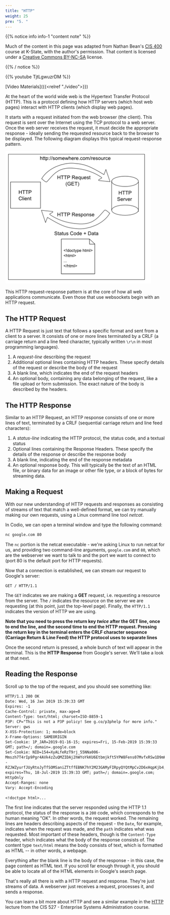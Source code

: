 ```yaml
---
title: "HTTP"
weight: 25
pre: "5. "
---
```


{{% notice info info-1 "content note" %}}

Much of the content in this page was adapted from Nathan Bean's [CIS 400](https://textbooks.cs.ksu.edu/cis400/3-web-development/01-core-web-technologies/06-http/) course at K-State, with the author's permission. That content is licensed under a [Creative Commons BY-NC-SA](https://creativecommons.org/licenses/by-nc-sa/4.0/) license.

{{% / notice %}}

{{% youtube TjtLgwuzrDM %}}

[Video Materials]({{<relref "./video">}})

At the heart of the world wide web is the Hypertext Transfer Protocol (HTTP).  This is a protocol defining how HTTP servers (which host web pages) interact with HTTP clients (which display web pages).   

It starts with a request initiated from the web browser (the client).  This request is sent over the Internet using the TCP protocol to a web server.  Once the web server receives the request, it must decide the appropriate response - ideally sending the requested resource back to the browser to be displayed.  The following diagram displays this typical request-response pattern.

![HTTP's request-response pattern](/images/16/request-response-pattern.png)

This HTTP request-response pattern is at the core of how all web applications communicate.  Even those that use websockets begin with an HTTP request.

## The HTTP Request

A HTTP Request is just text that follows a specific format and sent from a client to a server.  It consists of one or more lines terminated by a CRLF (a carriage return and a line feed character, typically written `\r\n` in most programming languages).

1. A _request-line_ describing the request
2. Additional optional lines containing HTTP headers.  These specify details of the request or describe the body of the request
3. A blank line, which indicates the end of the request headers
4. An optional body, containing any data belonging of the request, like a file upload or form submission.  The exact nature of the body is described by the headers.

## The HTTP Response

Similar to an HTTP Request, an HTTP response consists of one or more lines of text, terminated by a CRLF (sequential carriage return and line feed characters):

1. A _status-line_ indicating the HTTP protocol, the status code, and a textual status
2. Optional lines containing the Response Headers.  These specify the details of the response or describe the response body
3. A blank line, indicating the end of the response metadata
4. An optional response body.  This will typically be the text of an HTML file, or binary data for an image or other file type, or a block of bytes for streaming data.

## Making a Request

With our new understanding of HTTP requests and responses as consisting of streams of text that match a well-defined format, we can try manually making our own requests, using a Linux command line tool _netcat_.

In Codio, we can open a terminal window and type the following command:

```bash
nc google.com 80
```

The `nc` portion is the netcat executable - we're asking Linux to run netcat for us, and providing two command-line arguments, `google.com` and `80`, which are the webserver we want to talk to and the port we want to connect to (port 80 is the default port for HTTP requests).

Now that a connection is established, we can stream our request to Google's server:

```
GET / HTTP/1.1
```

The `GET` indicates we are making a **GET** request, i.e. requesting a resource from the server. The `/` indicates the resource on the server we are requesting (at this point, just the top-level page).  Finally, the `HTTP/1.1` indicates the version of HTTP we are using.  

**Note that you need to press the return key _twice_ after the GET line, once to end the line, and the second time to end the HTTP request.  Pressing the return key in the terminal enters the CRLF character sequence (Carriage Return & Line Feed) the HTTP protocol uses to separate lines**

Once the second return is pressed, a whole bunch of text will appear in the terminal.  This is the **HTTP Response** from Google's server.  We'll take a look at that next.

## Reading the Response

Scroll up to the top of the request, and you should see something like:

```http
HTTP/1.1 200 OK
Date: Wed, 16 Jan 2019 15:39:33 GMT
Expires: -1
Cache-Control: private, max-age=0
Content-Type: text/html; charset=ISO-8859-1
P3P: CP="This is not a P3P policy! See g.co/p3phelp for more info."
Server: gws
X-XSS-Protection: 1; mode=block
X-Frame-Options: SAMEORIGIN
Set-Cookie: 1P_JAR=2019-01-16-15; expires=Fri, 15-Feb-2019 15:39:33 GMT; path=/; domain=.google.com
Set-Cookie: NID=154=XyALfeRzT9rj_55NNa006-Mmszh7T4rIp9Pgr4AVk4zZuQMZIDAj2hWYoYkKU6Etbmjkft5YPW8Fens07MvfxRSw1D9mKZckUiQ--RZJWZyurfJUyRtoJyTfSOMSaniZTtffEBNK7hY2M23GAMyFIRpyQYQtMpCv2D6xHqpKjb4; expires=Thu, 18-Jul-2019 15:39:33 GMT; path=/; domain=.google.com; HttpOnly
Accept-Ranges: none
Vary: Accept-Encoding

<!doctype html>...
```

The first line indicates that the server responded using the HTTP 1.1 protocol, the status of the response is a `200` code, which corresponds to the human meaning "OK".  In other words, the request worked.  The remaining lines are headers describing aspects of the request - the `Date`, for example, indicates when the request was made, and the `path` indicates what was requested.  Most important of these headers, though is the `Content-Type` header, which indicates what the body of the response consists of.  The content type `text/html` means the body consists of text, which is formatted as HTML -- in other words, a webpage.  

Everything after the blank line is the body of the response - in this case, the page content as HTML text.  If you scroll far enough through it, you should be able to locate all of the HTML elements in Google's search page.

That's really all there is with a HTTP request and response.  They're just streams of data.  A webserver just receives a request, processes it, and sends a response.

You can learn a bit more about HTTP and see a similar example in the [HTTP](https://textbooks.cs.ksu.edu/cis527/3-core-networking-services/13-http/) lecture from the CIS 527 - Enterprise Systems Administration course. 
